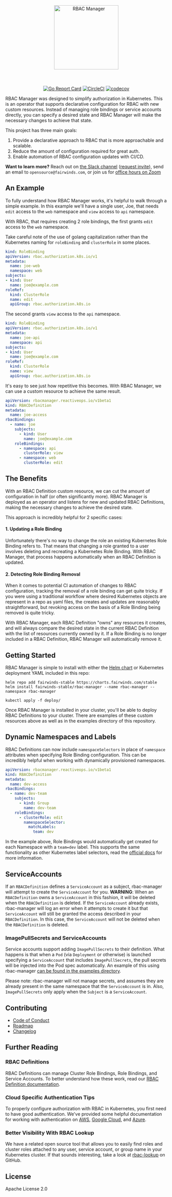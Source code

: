<div align="center">
  <img src="/docs/logo.svg" height="200" alt="RBAC Manager" style="padding-bottom: 20px" />
  <br><br>

  [![Go Report Card](https://goreportcard.com/badge/github.com/FairwindsOps/rbac-manager)](https://goreportcard.com/report/github.com/FairwindsOps/rbac-manager) [![CircleCI](https://circleci.com/gh/FairwindsOps/rbac-manager.svg?style=svg)](https://circleci.com/gh/FairwindsOps/rbac-manager) [![codecov](https://codecov.io/gh/fairwindsops/rbac-manager/branch/master/graph/badge.svg)](https://codecov.io/gh/fairwindsops/rbac-manager)
</div>


RBAC Manager was designed to simplify authorization in Kubernetes. This is an operator that supports declarative configuration for RBAC with new custom resources. Instead of managing role bindings or service accounts directly, you can specify a desired state and RBAC Manager will make the necessary changes to achieve that state.

This project has three main goals:

1. Provide a declarative approach to RBAC that is more approachable and scalable.
2. Reduce the amount of configuration required for great auth.
3. Enable automation of RBAC configuration updates with CI/CD.

**Want to learn more?** Reach out on [the Slack channel](https://fairwindscommunity.slack.com/messages/rbac-projects) ([request invite](https://join.slack.com/t/fairwindscommunity/shared_invite/zt-e3c6vj4l-3lIH6dvKqzWII5fSSFDi1g)), send an email to `opensource@fairwinds.com`, or join us for [office hours on Zoom](https://fairwindscommunity.slack.com/messages/office-hours)

## An Example
To fully understand how RBAC Manager works, it's helpful to walk through a simple example. In this example we'll have a single user, Joe, that needs `edit` access to the `web` namespace and `view` access to `api` namespace.

With RBAC, that requires creating 2 role bindings, the first grants `edit` access to the `web` namespace.

Take careful note of the use of golang capitalization rather than the Kubernetes naming for `roleBinding` and `clusterRole` in some places.
```yaml
kind: RoleBinding
apiVersion: rbac.authorization.k8s.io/v1
metadata:
  name: joe-web
  namespace: web
subjects:
- kind: User
  name: joe@example.com
roleRef:
  kind: ClusterRole
  name: edit
  apiGroup: rbac.authorization.k8s.io
```

The second grants `view` access to the `api` namespace.
```yaml
kind: RoleBinding
apiVersion: rbac.authorization.k8s.io/v1
metadata:
  name: joe-api
  namespace: api
subjects:
- kind: User
  name: joe@example.com
roleRef:
  kind: ClusterRole
  name: view
  apiGroup: rbac.authorization.k8s.io
```

It's easy to see just how repetitive this becomes. With RBAC Manager, we can use a custom resource to achieve the same result.
```yaml
apiVersion: rbacmanager.reactiveops.io/v1beta1
kind: RBACDefinition
metadata:
  name: joe-access
rbacBindings:
  - name: joe
    subjects:
      - kind: User
        name: joe@example.com
    roleBindings:
      - namespace: api
        clusterRole: view
      - namespace: web
        clusterRole: edit
```

## The Benefits
With an RBAC Definition custom resource, we can cut the amount of configuration in half (or often significantly more). RBAC Manager is deployed as an operator and listens for new and updated RBAC Definitions, making the necessary changes to achieve the desired state.

This approach is incredibly helpful for 2 specific cases:

#### 1. Updating a Role Binding
Unfortunately there's no way to change the role an existing Kubernetes Role Binding refers to. That means that changing a role granted to a user involves deleting and recreating a Kubernetes Role Binding. With RBAC Manager, that process happens automatically when an RBAC Definition is updated.

#### 2. Detecting Role Binding Removal
When it comes to potential CI automation of changes to RBAC configuration, tracking the removal of a role binding can get quite tricky. If you were using a traditional workflow where desired Kubernetes objects are represent in a repo as yaml files, the creates and updates are reasonably straightforward, but revoking access on the basis of a Role Binding being removed is quite tricky.

With RBAC Manager, each RBAC Definition "owns" any resources it creates, and will always compare the desired state in the current RBAC Definition with the list of resources currently owned by it. If a Role Binding is no longer included in a RBAC Definition, RBAC Manager will automatically remove it.

## Getting Started
RBAC Manager is simple to install with either the [Helm chart](https://github.com/FairwindsOps/charts/tree/master/stable/rbac-manager) or Kubernetes deployment YAML included in this repo:

```
helm repo add fairwinds-stable https://charts.fairwinds.com/stable
helm install fairwinds-stable/rbac-manager --name rbac-manager --namespace rbac-manager
```

```
kubectl apply -f deploy/
```

Once RBAC Manager is installed in your cluster, you'll be able to deploy RBAC Definitions to your cluster. There are examples of these custom resources above as well as in the examples directory of this repository.

## Dynamic Namespaces and Labels
RBAC Definitions can now include `namespaceSelectors` in place of `namespace` attributes when specifying Role Binding configuration. This can be incredibly helpful when working with dynamically provisioned namespaces.

```yaml
apiVersion: rbacmanager.reactiveops.io/v1beta1
kind: RBACDefinition
metadata:
  name: dev-access
rbacBindings:
  - name: dev-team
    subjects:
      - kind: Group
        name: dev-team
    roleBindings:
      - clusterRole: edit
        namespaceSelector:
          matchLabels:
            team: dev
```

In the example above, Role Bindings would automatically get created for each Namespace with a `team=dev` label. This supports the same functionality as other Kubernetes label selectors, read the [official docs](https://kubernetes.io/docs/concepts/overview/working-with-objects/labels/) for more information.

## ServiceAccounts

If an `RBACDefinition` defines a `ServiceAccount` as a subject, rbac-manager will attempt to create the `ServiceAccount` for you. **WARNING**: When an `RBACDefinition` owns a `ServiceAccount` in this fashion, it will be deleted when the `RBACDefinition` is deleted. If the `ServiceAccount` already exists, rbac-manager will log an error when it attempts to create it but that `ServiceAccount` will still be granted the access described in your `RBACDefinition`. In this case, the `ServiceAccount` will not be deleted when the `RBACDefinition` is deleted.

### ImagePullSecrets and ServiceAccounts

Service accounts support adding `ImagePullSecrets` to their definition. What happens is that when a `Pod` (via `Deployment` or otherwise) is launched specifying a `ServiceAccount` that includes `ImagePullSecrets`, the pull secrets will be injected into the Pod spec automatically. An example of this using rbac-manager [can be found in the examples directory](examples/rbacdefinition-sa-imagepull.yaml).

Please note: rbac-manager will not manage secrets, and assumes they are already present in the same namespace that the `ServiceAccount` is in. Also, `ImagePullSecrets` only apply when the `Subject` is a `ServiceAccount`.

## Contributing
- [Code of Conduct](CODE_OF_CONDUCT.md)
- [Roadmap](ROADMAP.md)
- [Changelog](https://github.com/FairwindsOps/rbac-manager/releases)

## Further Reading

### RBAC Definitions
RBAC Definitions can manage Cluster Role Bindings, Role Bindings, and Service Accounts. To better understand how these work, read our [RBAC Definition documentation](docs/rbacdefinitions.md).

### Cloud Specific Authentication Tips
To properly configure authorization with RBAC in Kubernetes, you first need to have good authentication. We've provided some helpful documentation for working with authentication on [AWS](docs/aws.md), [Google Cloud](docs/gke.md), and [Azure](docs/aks.md).

### Better Visibility With RBAC Lookup
We have a related open source tool that allows you to easily find roles and cluster roles attached to any user, service account, or group name in your Kubernetes cluster. If that sounds interesting, take a look at [rbac-lookup](https://github.com/FairwindsOps/rbac-lookup) on GitHub.

## License
Apache License 2.0
